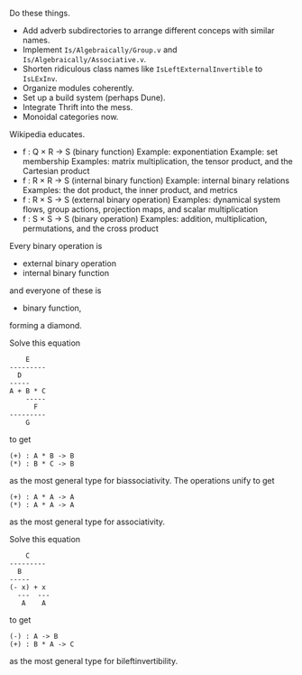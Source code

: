 Do these things.

* Add adverb subdirectories to arrange different conceps with similar names.
* Implement `Is/Algebraically/Group.v` and `Is/Algebraically/Associative.v`.
* Shorten ridiculous class names like `IsLeftExternalInvertible` to `IsLExInv`.
* Organize modules coherently.
* Set up a build system (perhaps Dune).
* Integrate Thrift into the mess.
* Monoidal categories now.

Wikipedia educates.

* f : Q × R → S (binary function)
    Example: exponentiation
    Example: set membership
    Examples: matrix multiplication, the tensor product, and the Cartesian product
* f : R × R → S (internal binary function)
    Example: internal binary relations
    Examples: the dot product, the inner product, and metrics
* f : R × S → S (external binary operation)
    Examples: dynamical system flows, group actions, projection maps, and scalar multiplication
* f : S × S → S (binary operation)
    Examples: addition, multiplication, permutations, and the cross product

Every binary operation is

* external binary operation
* internal binary function

and everyone of these is

* binary function,

forming a diamond.

Solve this equation

```
    E
---------
  D
-----
A + B * C
    -----
      F
---------
    G
```

to get

```
(+) : A * B -> B
(*) : B * C -> B
```

as the most general type for biassociativity.
The operations unify to get

```
(+) : A * A -> A
(*) : A * A -> A
```

as the most general type for associativity.

Solve this equation

```
    C
---------
  B
-----
(- x) + x
  ---  ---
   A    A
```

to get

```
(-) : A -> B
(+) : B * A -> C
```

as the most general type for bileftinvertibility.
